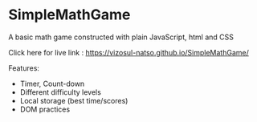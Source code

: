 # SimpleMathGame
A basic math game constructed with plain JavaScript, html and CSS

Click here for live link : https://vizosul-natso.github.io/SimpleMathGame/

Features:
* Timer, Count-down
* Different difficulty levels
* Local storage (best time/scores)
* DOM practices
